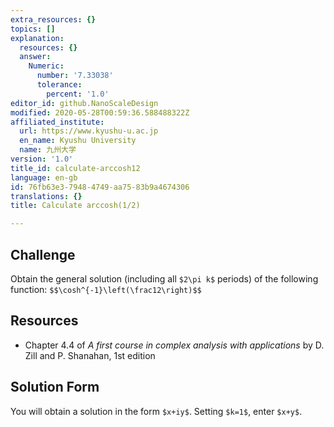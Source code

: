 ```yaml
---
extra_resources: {}
topics: []
explanation:
  resources: {}
  answer:
    Numeric:
      number: '7.33038'
      tolerance:
        percent: '1.0'
editor_id: github.NanoScaleDesign
modified: 2020-05-28T00:59:36.588488322Z
affiliated_institute:
  url: https://www.kyushu-u.ac.jp
  en_name: Kyushu University
  name: 九州大学
version: '1.0'
title_id: calculate-arccosh12
language: en-gb
id: 76fb63e3-7948-4749-aa75-83b9a4674306
translations: {}
title: Calculate arccosh(1/2)

---
```


## Challenge
Obtain the general solution (including all `$2\pi k$` periods) of the following function: `$$\cosh^{-1}\left(\frac12\right)$$`

## Resources
- Chapter 4.4 of *A first course in complex analysis with applications* by D. Zill and P. Shanahan, 1st edition


## Solution Form
You will obtain a solution in the form `$x+iy$`.
Setting `$k=1$`, enter `$x+y$`.